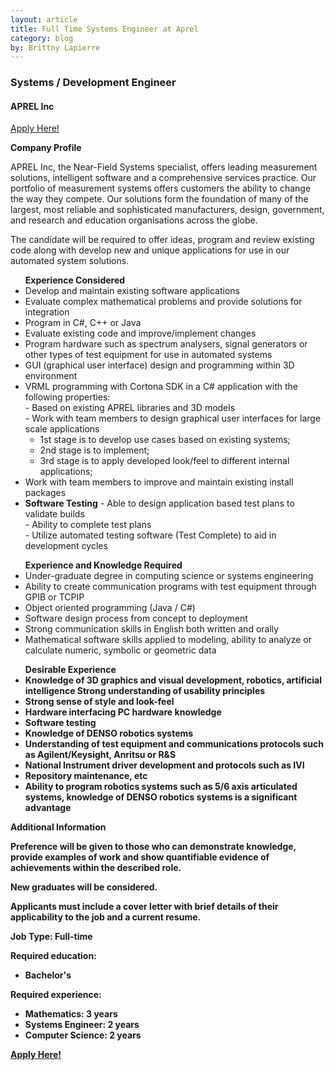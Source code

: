 ```yaml
---
layout: article
title: Full Time Systems Engineer at Aprel
category: blog
by: Brittny Lapierre
---
```


<h3>Systems / Development Engineer</h3> 
<h4>APREL Inc</h4>

<a href="https://ca.indeed.com/cmp/APREL-Inc./jobs/System-c83294ba9caa9ac4?q=aprel">Apply Here!</a>

<b>Company Profile</b>
<p>APREL Inc, the Near-Field Systems specialist, offers leading measurement solutions, intelligent software and a comprehensive services practice. Our portfolio of measurement systems offers customers the ability to change the way they compete. Our solutions form the foundation of many of the largest, most reliable and sophisticated manufacturers, design, government, and research and education organisations across the globe.</p>

<p>The candidate will be required to offer ideas, program and review existing code along with develop new and unique applications for use in our automated system solutions.</p>

<ul>
  <b>Experience Considered</b>
  <li>Develop and maintain existing software applications
  <li>Evaluate complex mathematical problems and provide solutions for integration
  <li>Program in C#, C++ or Java
  <li>Evaluate existing code and improve/implement changes
  <li>Program hardware such as spectrum analysers, signal generators or other types of test equipment for use in automated systems
  <li>GUI (graphical user interface) design and programming within 3D environment
  <li>VRML programming with Cortona SDK in a C# application with the following properties:<br/>
      - Based on existing APREL libraries and 3D models<br/>
      - Work with team members to design graphical user interfaces for large scale applications<br/>
      <ul>
         <li>1st stage is to develop use cases based on existing systems;</li>
         <li>2nd stage is to implement;</li>
         <li>3rd stage is to apply developed look/feel to different internal applications;</li>
      </ul>
  </li>
  <li>Work with team members to improve and maintain existing install packages</li>
  <li>
      <b>Software Testing</b>
      - Able to design application based test plans to validate builds<br/>
      - Ability to complete test plans<br/>
      - Utilize automated testing software (Test Complete) to aid in development cycles<br/>
  </li>
</ul>

<ul>
  <b>Experience and Knowledge Required</b>
  <li>Under-graduate degree in computing science or systems engineering</li>
  <li>Ability to create communication programs with test equipment through GPIB or TCPIP</li>
  <li>Object oriented programming (Java / C#)</li>
  <li>Software design process from concept to deployment</li>
  <li>Strong communication skills in English both written and orally</li>
  <li>Mathematical software skills applied to modeling, ability to analyze or calculate numeric, symbolic or geometric data</li>
</ul>

<ul>
  <b>Desirable Experience<b>
  <li>Knowledge of 3D graphics and visual development, robotics, artificial intelligence Strong understanding of usability principles</li>
  <li>Strong sense of style and look-feel</li>
  <li>Hardware interfacing PC hardware knowledge</li>
  <li>Software testing</li>
  <li>Knowledge of DENSO robotics systems</li>
  <li>Understanding of test equipment and communications protocols such as Agilent/Keysight, Anritsu or R&S</li>
  <li>National Instrument driver development and protocols such as IVI</li>
  <li>Repository maintenance, etc</li>
  <li>Ability to program robotics systems such as 5/6 axis articulated systems, knowledge of DENSO robotics systems is a significant advantage</li>
</ul>

<b>Additional Information</b>
<p>Preference will be given to those who can demonstrate knowledge, provide examples of work and show quantifiable evidence of achievements within the described role.</p>
<p><b>New graduates will be considered.</b></p>
<p>Applicants must include a cover letter with brief details of their applicability to the job and a current resume.</p>

<p><b>Job Type:</b> Full-time</p>

<b>Required education:</b>
<ul>
  <li>Bachelor's</li>
</ul>


<b>Required experience:</b>
<ul>
  <li>Mathematics: 3 years</li>
  <li>Systems Engineer: 2 years</li>
  <li>Computer Science: 2 years</li>
</ul>

<a href="https://ca.indeed.com/cmp/APREL-Inc./jobs/System-c83294ba9caa9ac4?q=aprel">Apply Here!</a>
